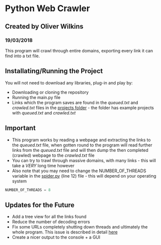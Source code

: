 # Python Web Crawler
## Created by Oliver Wilkins
### 19/03/2018

This program will crawl through entire domains, exporting every link it can find into a txt file.

## Installating/Running the Project

You will not need to download any libraries, plug-in and play by: 
* Downloading or cloning the repository
* Running the main.py file
* Links which the program saves are found in the *queued.txt* and *crawled.txt* files in the [projects folder](https://github.com/HomelessSandwich/Web-Crawler/tree/master/projects) - the folder has example projects with *queued.txt* and *crawled.txt* 

## Important

* This program works by reading a webpage and extracting the links to the *queued.txt* file, when gotten round to the program will read further links from the *queued.txt* file and will then dump the then completed (crawled) webpage to the *crawled.txt* file
* You can try to trawl through massive domains, with many links - this will take a *VERY* long time however
* Also note that you may need to change the NUMBER_OF_THREADS variable in the [spider.py](https://github.com/HomelessSandwich/Web-Crawler/blob/master/main.py) (line 12) file - this will depend on your operating system
```python
NUMBER_OF_THREADS = 8
```

## Updates for the Future
* Add a tree view for all the links found
* Reduce the number of decoding errors
* Fix some URLs completely shutting down threads and ultimately the whole program. This issue is described in detail [here](https://github.com/HomelessSandwich/Web-Crawler/issues/1)
* Create a nicer output to the console + a GUI
